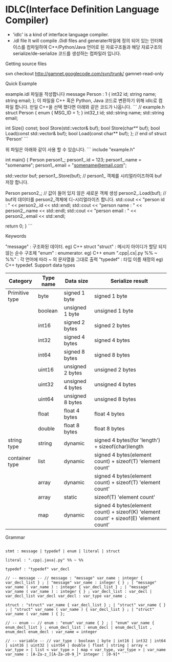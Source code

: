 # IDLC(Interface Definition Language Compiler)

- 'idlc' is a kind of interface language compiler. 
- .idl file It will compile .0idl files and generater파일에 정의 되어 있는 인터페이스를 컴파일하여 C++/Python/Java 언어로 된 자료구조들과 해당 자료구조의 serialize/de-serialize 코드를 생성하는 컴파일러 입니다.

Getting source files

svn checkout http://gamnet.googlecode.com/svn/trunk/ gamnet-read-only

Quick Example

example.idl 파일을 작성합니다 message Person : 1 { int32 id; string name; string email; };
이 파일을 C++ 혹은 Python, Java 코드로 변환하기 위해 idlc로 컴파일 합니다. 만일 C++을 선택 했다면 아래와 같은 코드가 나옵니다. ``` // example.h struct Person { enum { MSG_ID = 1; } int32_t id; std::string name; std::string email;

int Size() const; bool Store(std::vector& buf); bool Store(char** buf); bool Load(const std::vector& buf); bool Load(const char** buf); }; // end of struct ‘Person’ ```

위 파일은 아래와 같이 사용 할 수 있습니다. ```
include "example.h"

int main() { Person person1_; person1_.id = 123; person1_.name = "somename"; person1_.email = "somename@email.com";

std::vector<char> buf;
person1_.Store(buf); // person1_ 객체를 시리얼라이즈하여 buf 저장 합니다.

Person person2_; // 값이 들어 있지 않은 새로운 객체 생성
person2_.Load(buf); // buf의 데이터를 person2_객체에 디-시리얼라이즈 합니다.
std::cout << "person id : " << person2_.id << std::endl;
std::cout << "person name : " << person2_.name << std::endl;
std::cout << "person email : " << person2_.email << std::endl;

return 0;
} ```

Keywords

"message" : 구조화된 데이터. eg) C++ struct
"struct" : 메시지 아이디가 할당 되지 않는 순수 구조체
"enum" : enumerator. eg) C++ enum
".cpp|.cs|.py %% ~ %%" : 각 언어에 따라 ~ 의 문자열을 그대로 출력
"typedef" : 타입 이름 재정의 eg) C++ typedef.
Support data types

| Category     | Type name | Data size      | Serialize result | 
|--------------|-----------|----------------|------------------| 
|Primitive type|byte       |signed 1 byte   |signed 1 byte     | 
|              |boolean    |unsigned 1 byte |unsigned 1 byte   | 
|              |int16      |signed 2 bytes  |signed 2 bytes    | 
|              |int32      |signed 4 bytes  |signed 4 bytes    | 
|              |int64      |signed 8 bytes  |signed 8 bytes    | 
|              |uint16     |unsigned 2 bytes|unsigned 2 bytes  | 
|              |uint32     |unsigned 4 bytes|unsigned 4 bytes  | 
|              |uint64     |unsigned 8 bytes|unsigned 8 bytes  | 
|              |float      |float 4 bytes   |float 4 bytes     | 
|              |double     |float 8 bytes   |float 8 bytes     | 
|string type   |string     |dynamic         |signed 4 bytes(for 'length') + sizeof(char)length|
|container type|list<T>    |dynamic         |signed 4 bytes(element count) + sizeof(T) 'element count'| 
|              |array<T>   |dynamic         |signed 4 bytes(element count) + sizeof(T) 'element count'| 
|              |array      |static          |sizeof(T) 'element count'| 
|              |map        |dynamic         |signed 4 bytes(element count) + sizeof(K) 'element count' + sizeof(E) 'element count'|

Grammar

``` stmt_list : stmt | stmt_list stmt

stmt : message | typedef | enum | literal | struct

literal : ".cpp|.java|.py" %% ~ %%

typedef : "typedef" var_decl

// -- message -- // message : "message" var_name : integer { var_decl_list } ; | "message" var_name : integer { } ; | "message" var_name ( var_name ) : integer { var_decl_list } ; | "message" var_name ( var_name ) : integer { } ; var_decl_list : var_decl | var_decl_list var_decl var_decl : var_type var_name ;

struct : "struct" var_name { var_decl_list } ; | "struct" var_name { } ; | "struct" var_name ( var_name ) { var_decl_list } ; | "struct" var_name ( var_name ) { };

// -- enum -- // enum : "enum" var_name { } ; | "enum" var_name { enum_decl_list } ; enum_decl_list : enum_decl | enum_decl_list , enum_decl enum_decl : var_name = integer

// -- variable -- // var_type : boolean | byte | int16 | int32 | int64 | uint16 | uint32 | uint64 | double | float | string | array < var_type > | list < var_type > | map < var_type, var_type > | var_name var_name : [A-Za-z_][A-Za-z0-9_]* integer : [0-9]* ```
